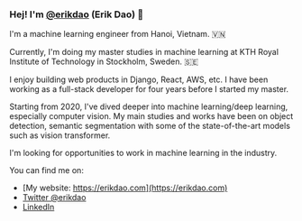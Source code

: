 ### Hej! I'm [@erikdao](https://twitter.com/eridao) (Erik Dao) 👋

I'm a machine learning engineer from Hanoi, Vietnam. 🇻🇳

Currently, I'm doing my master studies in machine learning at KTH Royal Institute of Technology in Stockholm, Sweden. 🇸🇪

I enjoy building web products in Django, React, AWS, etc. I have been working as a full-stack developer for four years before I started my master.

Starting from 2020, I've dived deeper into machine learning/deep learning, especially computer vision. My main studies and works have been on object detection, semantic segmentation with some of the state-of-the-art models such as vision transformer.

I'm looking for opportunities to work in machine learning in the industry.

You can find me on:
* [My website: https://erikdao.com](https://erikdao.com)
* [Twitter @erikdao](https://twitter.com/erikdao)
* [LinkedIn](https://www.linkedin.com/in/erikdao)
<!--
**erikdao/erikdao** is a ✨ _special_ ✨ repository because its `README.md` (this file) appears on your GitHub profile.

Here are some ideas to get you started:

- 🔭 I’m currently working on ...
- 🌱 I’m currently learning ...
- 👯 I’m looking to collaborate on ...
- 🤔 I’m looking for help with ...
- 💬 Ask me about ...
- 📫 How to reach me: ...
- 😄 Pronouns: ...
- ⚡ Fun fact: ...
-->
